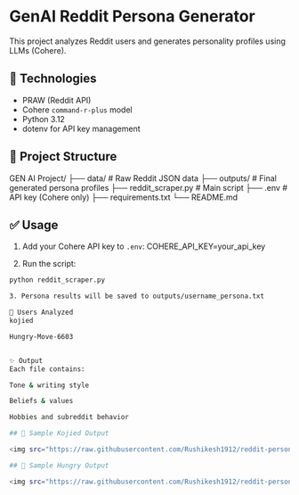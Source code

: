 # GenAI Reddit Persona Generator

This project analyzes Reddit users and generates personality profiles using LLMs (Cohere).

## 🧠 Technologies
- PRAW (Reddit API)
- Cohere `command-r-plus` model
- Python 3.12
- dotenv for API key management

## 📂 Project Structure
GEN AI Project/
├── data/ # Raw Reddit JSON data
├── outputs/ # Final generated persona profiles
├── reddit_scraper.py # Main script
├── .env # API key (Cohere only)
├── requirements.txt
└── README.md


## ✅ Usage

1. Add your Cohere API key to `.env`:
COHERE_API_KEY=your_api_key

2. Run the script:
```bash
python reddit_scraper.py

3. Persona results will be saved to outputs/username_persona.txt

👤 Users Analyzed
kojied

Hungry-Move-6603


✨ Output
Each file contains:

Tone & writing style

Beliefs & values

Hobbies and subreddit behavior

## 📸 Sample Kojied Output

<img src="https://raw.githubusercontent.com/Rushikesh1912/reddit-persona-genai/main/Images/kojied.jpg" alt="Kojied Output" width="600"/>

## 📸 Sample Hungry Output

<img src="https://raw.githubusercontent.com/Rushikesh1912/reddit-persona-genai/main/Images/Hungry-Move.jpg" alt="Hungry Output" width="600"/>

